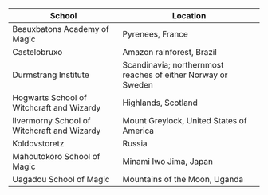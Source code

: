 |School|Location|
|---|---|
Beauxbatons Academy of Magic | Pyrenees, France 
Castelobruxo | Amazon rainforest, Brazil
Durmstrang Institute | Scandinavia; northernmost reaches of either Norway or Sweden
Hogwarts School of Witchcraft and Wizardy | Highlands, Scotland
Ilvermorny School of Witchcraft and Wizardy | Mount Greylock, United States of America
Koldovstoretz | Russia 
Mahoutokoro School of Magic | Minami Iwo Jima, Japan 
Uagadou School of Magic | Mountains of the Moon, Uganda 
